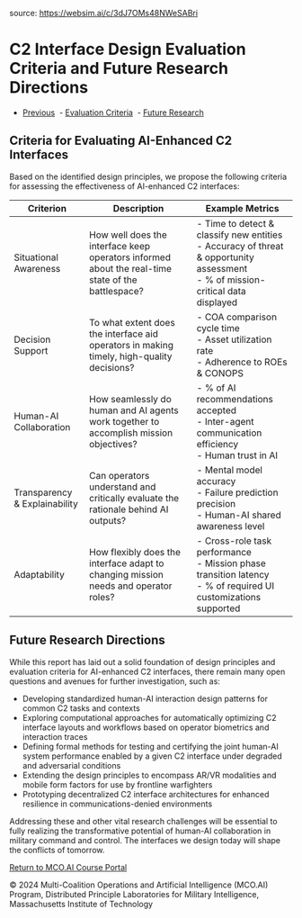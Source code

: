source: https://websim.ai/c/3dJ7OMs48NWeSABri

# C2 Interface Design Evaluation Criteria and Future Research Directions

- [Previous](https://mcoai.dplmi.mit.edu/course-4.601/case-studies-detailed-analysis-reports/c2-interaction-design-guidelines-with-mini-case-studies-diagrams-altdescriptions?tutorial=ai-enhanced-c2-interfaces-case-studies&complete=true&format=interactive-prototype&include=fig-alt-descriptions&accessibility=very-detailed)
 - [Evaluation Criteria](https://mcoai.dplmi.mit.edu/course-4.601/case-studies-detailed-analysis-reports/c2-interaction-design-guidelines-with-mini-case-studies-diagrams-altdescriptions?tutorial=ai-enhanced-c2-interfaces-case-studies&complete=true&format=interactive-prototype&include=fig-alt-descriptions&accessibility=very-detailed/page-2#eval-criteria)
 - [Future Research](https://mcoai.dplmi.mit.edu/course-4.601/case-studies-detailed-analysis-reports/c2-interaction-design-guidelines-with-mini-case-studies-diagrams-altdescriptions?tutorial=ai-enhanced-c2-interfaces-case-studies&complete=true&format=interactive-prototype&include=fig-alt-descriptions&accessibility=very-detailed/page-2#research-agenda)

## Criteria for Evaluating AI-Enhanced C2 Interfaces

Based on the identified design principles, we propose the following criteria for assessing the effectiveness of AI-enhanced C2 interfaces:

|Criterion|Description|Example Metrics|
|---|---|---|
|Situational Awareness|How well does the interface keep operators informed about the real-time state of the battlespace?|- Time to detect & classify new entities<br>- Accuracy of threat & opportunity assessment<br>- % of mission-critical data displayed|
|Decision Support|To what extent does the interface aid operators in making timely, high-quality decisions?|- COA comparison cycle time<br>- Asset utilization rate<br>- Adherence to ROEs & CONOPS|
|Human-AI Collaboration|How seamlessly do human and AI agents work together to accomplish mission objectives?|- % of AI recommendations accepted<br>- Inter-agent communication efficiency<br>- Human trust in AI|
|Transparency & Explainability|Can operators understand and critically evaluate the rationale behind AI outputs?|- Mental model accuracy<br>- Failure prediction precision<br>- Human-AI shared awareness level|
|Adaptability|How flexibly does the interface adapt to changing mission needs and operator roles?|- Cross-role task performance<br>- Mission phase transition latency<br>- % of required UI customizations supported|

## Future Research Directions

While this report has laid out a solid foundation of design principles and evaluation criteria for AI-enhanced C2 interfaces, there remain many open questions and avenues for further investigation, such as:

- Developing standardized human-AI interaction design patterns for common C2 tasks and contexts
- Exploring computational approaches for automatically optimizing C2 interface layouts and workflows based on operator biometrics and interaction traces
- Defining formal methods for testing and certifying the joint human-AI system performance enabled by a given C2 interface under degraded and adversarial conditions
- Extending the design principles to encompass AR/VR modalities and mobile form factors for use by frontline warfighters
- Prototyping decentralized C2 interface architectures for enhanced resilience in communications-denied environments

Addressing these and other vital research challenges will be essential to fully realizing the transformative potential of human-AI collaboration in military command and control. The interfaces we design today will shape the conflicts of tomorrow.

[Return to MCO.AI Course Portal](https://mcoai.dplmi.mit.edu/course-4.601)

© 2024 Multi-Coalition Operations and Artificial Intelligence (MCO.AI) Program, Distributed Principle Laboratories for Military Intelligence, Massachusetts Institute of Technology
